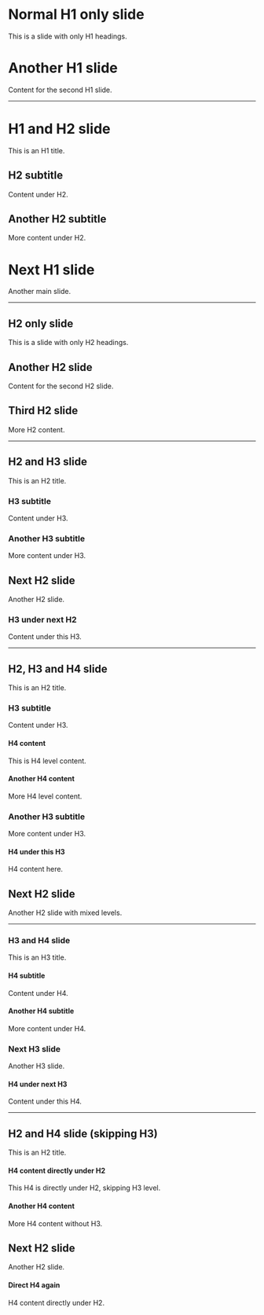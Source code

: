 # Normal H1 only slide

This is a slide with only H1 headings.

# Another H1 slide

Content for the second H1 slide.

---

# H1 and H2 slide

This is an H1 title.

## H2 subtitle

Content under H2.

## Another H2 subtitle

More content under H2.

# Next H1 slide

Another main slide.

---

## H2 only slide

This is a slide with only H2 headings.

## Another H2 slide

Content for the second H2 slide.

## Third H2 slide

More H2 content.

---

## H2 and H3 slide

This is an H2 title.

### H3 subtitle

Content under H3.

### Another H3 subtitle

More content under H3.

## Next H2 slide

Another H2 slide.

### H3 under next H2

Content under this H3.

---

## H2, H3 and H4 slide

This is an H2 title.

### H3 subtitle

Content under H3.

#### H4 content

This is H4 level content.

#### Another H4 content

More H4 level content.

### Another H3 subtitle

More content under H3.

#### H4 under this H3

H4 content here.

## Next H2 slide

Another H2 slide with mixed levels.

---

### H3 and H4 slide

This is an H3 title.

#### H4 subtitle

Content under H4.

#### Another H4 subtitle

More content under H4.

### Next H3 slide

Another H3 slide.

#### H4 under next H3

Content under this H4.

---

## H2 and H4 slide (skipping H3)

This is an H2 title.

#### H4 content directly under H2

This H4 is directly under H2, skipping H3 level.

#### Another H4 content

More H4 content without H3.

## Next H2 slide

Another H2 slide.

#### Direct H4 again

H4 content directly under H2.

